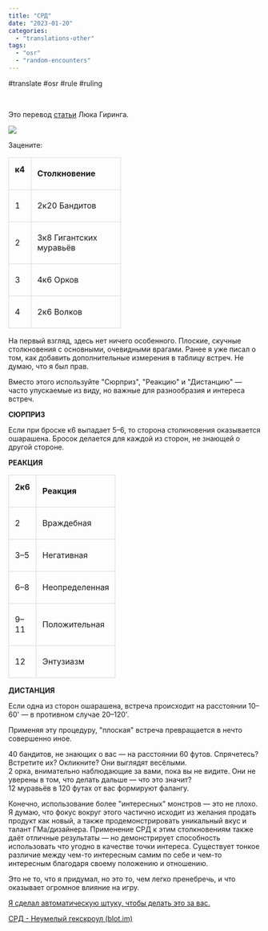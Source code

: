 ```yaml
---
title: "СРД"
date: "2023-01-20"
categories: 
  - "translations-other"
tags: 
  - "osr"
  - "random-encounters"
---
```


#translate #osr #rule #ruling

 

Это перевод [статьи](https://lukegearing.blot.im/srd) Люка Гиринга.

![](https://cyborgsandmages.com/wp-content/uploads/2023/01/012023_0035_1.png)

Зацените:

<table style="border-collapse:collapse" border="0"><colgroup><col style="width:39px"><col style="width:179px"></colgroup><tbody valign="top"><tr><td valign="middle" style="padding-top: 5px; padding-left: 12px; padding-bottom: 6px; padding-right: 12px; border-top:  solid #dadada 0.75pt; border-left:  solid #dadada 0.75pt; border-bottom:  solid #dadada 0.75pt; border-right:  solid #dadada 0.75pt"><strong>к4</strong><p></p></td><td valign="middle" style="padding-top: 5px; padding-left: 12px; padding-bottom: 6px; padding-right: 12px; border-top:  solid #dadada 0.75pt; border-left:  none; border-bottom:  solid #dadada 0.75pt; border-right:  solid #dadada 0.75pt"><p><strong>Столкновение</strong></p></td></tr><tr><td valign="middle" style="padding-top: 5px; padding-left: 12px; padding-bottom: 6px; padding-right: 12px; border-top:  none; border-left:  solid #dadada 0.75pt; border-bottom:  solid #dadada 0.75pt; border-right:  solid #dadada 0.75pt"><p>1</p></td><td valign="middle" style="padding-top: 5px; padding-left: 12px; padding-bottom: 6px; padding-right: 12px; border-top:  none; border-left:  none; border-bottom:  solid #dadada 0.75pt; border-right:  solid #dadada 0.75pt"><p>2к20 Бандитов</p></td></tr><tr><td valign="middle" style="padding-top: 5px; padding-left: 12px; padding-bottom: 6px; padding-right: 12px; border-top:  none; border-left:  solid #dadada 0.75pt; border-bottom:  solid #dadada 0.75pt; border-right:  solid #dadada 0.75pt"><p>2</p></td><td valign="middle" style="padding-top: 5px; padding-left: 12px; padding-bottom: 6px; padding-right: 12px; border-top:  none; border-left:  none; border-bottom:  solid #dadada 0.75pt; border-right:  solid #dadada 0.75pt"><p>3к8 Гигантских муравьёв</p></td></tr><tr><td valign="middle" style="padding-top: 5px; padding-left: 12px; padding-bottom: 6px; padding-right: 12px; border-top:  none; border-left:  solid #dadada 0.75pt; border-bottom:  solid #dadada 0.75pt; border-right:  solid #dadada 0.75pt"><p>3</p></td><td valign="middle" style="padding-top: 5px; padding-left: 12px; padding-bottom: 6px; padding-right: 12px; border-top:  none; border-left:  none; border-bottom:  solid #dadada 0.75pt; border-right:  solid #dadada 0.75pt"><p>4к6 Орков</p></td></tr><tr><td valign="middle" style="padding-top: 5px; padding-left: 12px; padding-bottom: 6px; padding-right: 12px; border-top:  none; border-left:  solid #dadada 0.75pt; border-bottom:  solid #dadada 0.75pt; border-right:  solid #dadada 0.75pt"><p>4</p></td><td valign="middle" style="padding-top: 5px; padding-left: 12px; padding-bottom: 6px; padding-right: 12px; border-top:  none; border-left:  none; border-bottom:  solid #dadada 0.75pt; border-right:  solid #dadada 0.75pt"><p>2к6 Волков</p></td></tr></tbody></table>

На первый взгляд, здесь нет ничего особенного. Плоские, скучные столкновения с основными, очевидными врагами. Ранее я уже писал о том, как добавить дополнительные измерения в таблицу встреч. Не думаю, что я был прав.

Вместо этого используйте "Сюрприз", "Реакцию" и "Дистанцию" — часто упускаемые из виду, но важные для разнообразия и интереса встреч.

**СЮРПРИЗ**

Если при броске к6 выпадает 5–6, то сторона столкновения оказывается ошарашена. Бросок делается для каждой из сторон, не знающей о другой стороне.

**РЕАКЦИЯ**

<table style="border-collapse:collapse" border="0"><colgroup><col style="width:54px"><col style="width:131px"></colgroup><tbody valign="top"><tr><td valign="middle" style="padding-top: 5px; padding-left: 12px; padding-bottom: 6px; padding-right: 12px; border-top:  solid #dadada 0.75pt; border-left:  solid #dadada 0.75pt; border-bottom:  solid #dadada 0.75pt; border-right:  solid #dadada 0.75pt"><strong>2к6</strong><p></p></td><td valign="middle" style="padding-top: 5px; padding-left: 12px; padding-bottom: 6px; padding-right: 12px; border-top:  solid #dadada 0.75pt; border-left:  none; border-bottom:  solid #dadada 0.75pt; border-right:  solid #dadada 0.75pt"><p><strong>Реакция</strong></p></td></tr><tr><td valign="middle" style="padding-top: 5px; padding-left: 12px; padding-bottom: 6px; padding-right: 12px; border-top:  none; border-left:  solid #dadada 0.75pt; border-bottom:  solid #dadada 0.75pt; border-right:  solid #dadada 0.75pt"><p>2</p></td><td valign="middle" style="padding-top: 5px; padding-left: 12px; padding-bottom: 6px; padding-right: 12px; border-top:  none; border-left:  none; border-bottom:  solid #dadada 0.75pt; border-right:  solid #dadada 0.75pt"><p>Враждебная</p></td></tr><tr><td valign="middle" style="padding-top: 5px; padding-left: 12px; padding-bottom: 6px; padding-right: 12px; border-top:  none; border-left:  solid #dadada 0.75pt; border-bottom:  solid #dadada 0.75pt; border-right:  solid #dadada 0.75pt"><p>3–5</p></td><td valign="middle" style="padding-top: 5px; padding-left: 12px; padding-bottom: 6px; padding-right: 12px; border-top:  none; border-left:  none; border-bottom:  solid #dadada 0.75pt; border-right:  solid #dadada 0.75pt"><p>Негативная</p></td></tr><tr><td valign="middle" style="padding-top: 5px; padding-left: 12px; padding-bottom: 6px; padding-right: 12px; border-top:  none; border-left:  solid #dadada 0.75pt; border-bottom:  solid #dadada 0.75pt; border-right:  solid #dadada 0.75pt"><p>6–8</p></td><td valign="middle" style="padding-top: 5px; padding-left: 12px; padding-bottom: 6px; padding-right: 12px; border-top:  none; border-left:  none; border-bottom:  solid #dadada 0.75pt; border-right:  solid #dadada 0.75pt"><p>Неопределенная</p></td></tr><tr><td valign="middle" style="padding-top: 5px; padding-left: 12px; padding-bottom: 6px; padding-right: 12px; border-top:  none; border-left:  solid #dadada 0.75pt; border-bottom:  solid #dadada 0.75pt; border-right:  solid #dadada 0.75pt"><p>9–11</p></td><td valign="middle" style="padding-top: 5px; padding-left: 12px; padding-bottom: 6px; padding-right: 12px; border-top:  none; border-left:  none; border-bottom:  solid #dadada 0.75pt; border-right:  solid #dadada 0.75pt"><p>Положительная</p></td></tr><tr><td valign="middle" style="padding-top: 5px; padding-left: 12px; padding-bottom: 6px; padding-right: 12px; border-top:  none; border-left:  solid #dadada 0.75pt; border-bottom:  solid #dadada 0.75pt; border-right:  solid #dadada 0.75pt"><p>12</p></td><td valign="middle" style="padding-top: 5px; padding-left: 12px; padding-bottom: 6px; padding-right: 12px; border-top:  none; border-left:  none; border-bottom:  solid #dadada 0.75pt; border-right:  solid #dadada 0.75pt"><p>Энтузиазм</p></td></tr></tbody></table>

**ДИСТАНЦИЯ**

Если одна из сторон ошарашена, встреча происходит на расстоянии 10–60' — в противном случае 20–120'.

Применяя эту процедуру, "плоская" встреча превращается в нечто совершенно иное.

40 бандитов, не знающих о вас — на расстоянии 60 футов. Спрячетесь? Встретите их? Окликните? Они выглядят весёлыми.  
2 орка, внимательно наблюдающие за вами, пока вы не видите. Они не уверены в том, что делать дальше — что это значит?  
12 муравьёв в 120 футах от вас формируют фалангу.

Конечно, использование более "интересных" монстров — это не плохо. Я думаю, что фокус вокруг этого частично исходит из желания продать продукт как новый, а также продемонстрировать уникальный вкус и талант ГМа/дизайнера. Применение СРД к этим столкновениям также даёт отличные результаты — но демонстрирует способность использовать что угодно в качестве точки интереса. Существует тонкое различие между чем-то интересным самим по себе и чем-то интересным благодаря своему положению и отношению.

Это не то, что я придумал, но это то, чем легко пренебречь, и что оказывает огромное влияние на игру.

[Я сделал автоматическую штуку, чтобы делать это за вас.](https://replit.com/@LukeGearing1/Surprise-Reaction-Distance)

[СРД - Неумелый гекскроул (blot.im)](https://stuartzaq.blot.im/%D1%81%D1%80%D0%B4)
